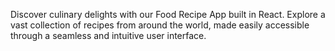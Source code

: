 Discover culinary delights with our Food Recipe App built in React. Explore a vast collection of recipes from around the world, made easily accessible through a seamless and intuitive user interface.
